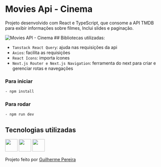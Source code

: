 # Movies Api - Cinema
Projeto desenvolvido com React e TypeScript, que consome a API TMDB para exibir informações sobre filmes, Inclui slides e paginação.

<img src="https://github.com/user-attachments/assets/f60c7ae8-f476-4b3c-834b-8d6964ac9568" alt="Movies API - Cinema"/>
## Bibliotecas utilizadas:

- `Tanstack React Query`: ajuda nas requisições da api
- `Axios`: facilita as requisições
- `React Icons`: importa ícones
- `Next.js Router e Next.js Navigation`: ferramenta do next para criar e gerenciar rotas e navegações

### Para iniciar
```bash
- npm install
```
### Para rodar
```bash
- npm run dev
```
<div>
  <h2>Tecnologias utilizadas</h2>
  <img width="40" height="40" src="https://www.svgrepo.com/show/452092/react.svg"/>
  <img width="40" height="40" src="https://www.svgrepo.com/show/374146/typescript-official.svg"/>
  <img width="40" height="40" src="https://www.svgrepo.com/show/452185/css-3.svg"/>
</div>
<p>Projeto feito por <a href="https://github.com/guilhermep3">Guilherme Pereira</a></p>
